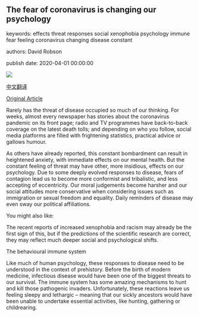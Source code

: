 ## The fear of coronavirus is changing our psychology

keywords: effects threat responses social xenophobia psychology immune fear feeling coronavirus changing disease constant

authors: David Robson

publish date: 2020-04-01 00:00:00

![](https://ichef.bbci.co.uk/wwfeatures/live/624_351/images/live/p0/88/cg/p088cgfp.jpg)

[中文翻译](The%20fear%20of%20coronavirus%20is%20changing%20our%20psychology_zh.md)

[Original Article](https://www.bbc.com/future/article/20200401-covid-19-how-fear-of-coronavirus-is-changing-our-psychology)

Rarely has the threat of disease occupied so much of our thinking. For weeks, almost every newspaper has stories about the coronavirus pandemic on its front page; radio and TV programmes have back-to-back coverage on the latest death tolls; and depending on who you follow, social media platforms are filled with frightening statistics, practical advice or gallows humour.

As others have already reported, this constant bombardment can result in heightened anxiety, with immediate effects on our mental health. But the constant feeling of threat may have other, more insidious, effects on our psychology. Due to some deeply evolved responses to disease, fears of contagion lead us to become more conformist and tribalistic, and less accepting of eccentricity. Our moral judgements become harsher and our social attitudes more conservative when considering issues such as immigration or sexual freedom and equality. Daily reminders of disease may even sway our political affiliations.

You might also like:

The recent reports of increased xenophobia and racism may already be the first sign of this, but if the predictions of the scientific research are correct, they may reflect much deeper social and psychological shifts.

The behavioural immune system

Like much of human psychology, these responses to disease need to be understood in the context of prehistory. Before the birth of modern medicine, infectious disease would have been one of the biggest threats to our survival. The immune system has some amazing mechanisms to hunt and kill those pathogenic invaders. Unfortunately, these reactions leave us feeling sleepy and lethargic – meaning that our sickly ancestors would have been unable to undertake essential activities, like hunting, gathering or childrearing.